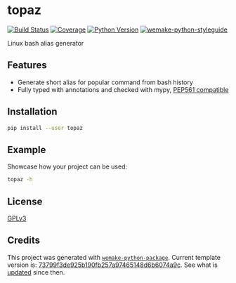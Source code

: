 # topaz

[![Build Status](https://travis-ci.com/CSRedRat/topaz.svg?branch=master)](https://travis-ci.com/CSRedRat/topaz)
[![Coverage](https://coveralls.io/repos/github/CSRedRat/topaz/badge.svg?branch=master)](https://coveralls.io/github/CSRedRat/topaz?branch=master)
[![Python Version](https://img.shields.io/pypi/pyversions/topaz.svg)](https://pypi.org/project/topaz/)
[![wemake-python-styleguide](https://img.shields.io/badge/style-wemake-000000.svg)](https://github.com/wemake-services/wemake-python-styleguide)

Linux bash alias generator


## Features

- Generate short alias for popular command from bash history
- Fully typed with annotations and checked with mypy, [PEP561 compatible](https://www.python.org/dev/peps/pep-0561/)


## Installation

```bash
pip install --user topaz
```


## Example

Showcase how your project can be used:

```bash
topaz -h
```

## License

[GPLv3](https://github.com/CSRedRat/topaz/blob/master/LICENSE)


## Credits

This project was generated with [`wemake-python-package`](https://github.com/wemake-services/wemake-python-package). Current template version is: [73799f3de925b190fb257a97465148d6b6074a9c](https://github.com/wemake-services/wemake-python-package/tree/73799f3de925b190fb257a97465148d6b6074a9c). See what is [updated](https://github.com/wemake-services/wemake-python-package/compare/73799f3de925b190fb257a97465148d6b6074a9c...master) since then.
